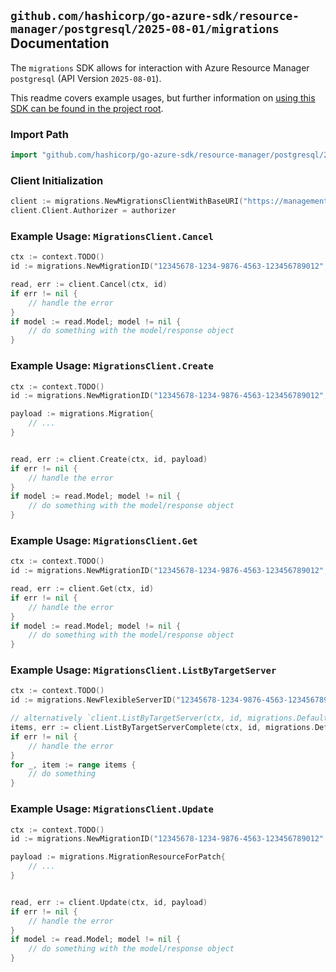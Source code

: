 
## `github.com/hashicorp/go-azure-sdk/resource-manager/postgresql/2025-08-01/migrations` Documentation

The `migrations` SDK allows for interaction with Azure Resource Manager `postgresql` (API Version `2025-08-01`).

This readme covers example usages, but further information on [using this SDK can be found in the project root](https://github.com/hashicorp/go-azure-sdk/tree/main/docs).

### Import Path

```go
import "github.com/hashicorp/go-azure-sdk/resource-manager/postgresql/2025-08-01/migrations"
```


### Client Initialization

```go
client := migrations.NewMigrationsClientWithBaseURI("https://management.azure.com")
client.Client.Authorizer = authorizer
```


### Example Usage: `MigrationsClient.Cancel`

```go
ctx := context.TODO()
id := migrations.NewMigrationID("12345678-1234-9876-4563-123456789012", "example-resource-group", "flexibleServerName", "migrationName")

read, err := client.Cancel(ctx, id)
if err != nil {
	// handle the error
}
if model := read.Model; model != nil {
	// do something with the model/response object
}
```


### Example Usage: `MigrationsClient.Create`

```go
ctx := context.TODO()
id := migrations.NewMigrationID("12345678-1234-9876-4563-123456789012", "example-resource-group", "flexibleServerName", "migrationName")

payload := migrations.Migration{
	// ...
}


read, err := client.Create(ctx, id, payload)
if err != nil {
	// handle the error
}
if model := read.Model; model != nil {
	// do something with the model/response object
}
```


### Example Usage: `MigrationsClient.Get`

```go
ctx := context.TODO()
id := migrations.NewMigrationID("12345678-1234-9876-4563-123456789012", "example-resource-group", "flexibleServerName", "migrationName")

read, err := client.Get(ctx, id)
if err != nil {
	// handle the error
}
if model := read.Model; model != nil {
	// do something with the model/response object
}
```


### Example Usage: `MigrationsClient.ListByTargetServer`

```go
ctx := context.TODO()
id := migrations.NewFlexibleServerID("12345678-1234-9876-4563-123456789012", "example-resource-group", "flexibleServerName")

// alternatively `client.ListByTargetServer(ctx, id, migrations.DefaultListByTargetServerOperationOptions())` can be used to do batched pagination
items, err := client.ListByTargetServerComplete(ctx, id, migrations.DefaultListByTargetServerOperationOptions())
if err != nil {
	// handle the error
}
for _, item := range items {
	// do something
}
```


### Example Usage: `MigrationsClient.Update`

```go
ctx := context.TODO()
id := migrations.NewMigrationID("12345678-1234-9876-4563-123456789012", "example-resource-group", "flexibleServerName", "migrationName")

payload := migrations.MigrationResourceForPatch{
	// ...
}


read, err := client.Update(ctx, id, payload)
if err != nil {
	// handle the error
}
if model := read.Model; model != nil {
	// do something with the model/response object
}
```
